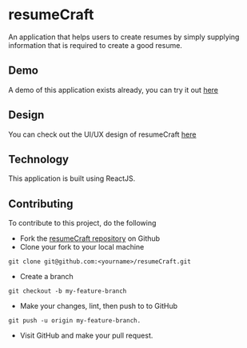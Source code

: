 # resumeCraft
An application that helps users to create resumes by simply supplying information that is required to create a good resume.

## Demo
A demo of this application exists already, you can try it out [here](https://resume-craft.netlify.app "Link to resumeCraft")

## Design
You can check out the UI/UX design of resumeCraft [here](https://www.figma.com/proto/vFGND3GUsujEE84QJRRNIL/resumeCraft?node-id=7%3A4&viewport=-4723%2C241%2C0.3296487629413605&scaling=scale-down)

## Technology
This application is built using ReactJS.

## Contributing
To contribute to this project, do the following

* Fork the [resumeCraft repository](https://github.com/Codevickk/resumeCraft) on Github
* Clone your fork to your local machine 
```
git clone git@github.com:<yourname>/resumeCraft.git
```
* Create a branch 
```
git checkout -b my-feature-branch
```
* Make your changes, lint, then push to to GitHub 
```
git push -u origin my-feature-branch.
```
* Visit GitHub and make your pull request.

